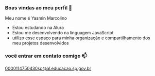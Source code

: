 ### Boas vindas ao meu perfil 💖

Meu nome é Yasmin Marcolino

 - Estou estudando na Alura
 - Estou me desenvolvendo na linguagem JavaScript
 - utilizo esse espaço para minha organização e compartilhamento dos meu projetos desenvolvidos

### você entrar em contato comigo 📫 

0000114750430sp@al.educacao.sp.gov.br

